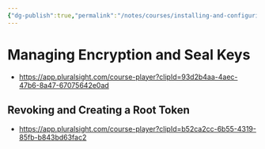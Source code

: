 ```yaml
---
{"dg-publish":true,"permalink":"/notes/courses/installing-and-configuring-hashicorp-vault/06-managing-encryption-and-seal-keys/"}
---
```

# Managing Encryption and Seal Keys

- <https://app.pluralsight.com/course-player?clipId=93d2b4aa-4aec-47b6-8a47-67075642e0ad>

## Revoking and Creating a Root Token

- <https://app.pluralsight.com/course-player?clipId=b52ca2cc-6b55-4319-85fb-b843bd63fac2>